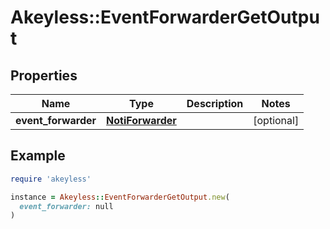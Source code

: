 # Akeyless::EventForwarderGetOutput

## Properties

| Name | Type | Description | Notes |
| ---- | ---- | ----------- | ----- |
| **event_forwarder** | [**NotiForwarder**](NotiForwarder.md) |  | [optional] |

## Example

```ruby
require 'akeyless'

instance = Akeyless::EventForwarderGetOutput.new(
  event_forwarder: null
)
```

